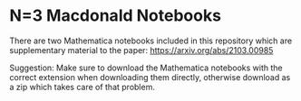 # N=3 Macdonald Notebooks

There are two Mathematica notebooks included in this repository which are supplementary material to the paper:
https://arxiv.org/abs/2103.00985

Suggestion: Make sure to download the Mathematica notebooks with the correct extension when downloading them directly, otherwise download as a zip which takes care of that problem.
